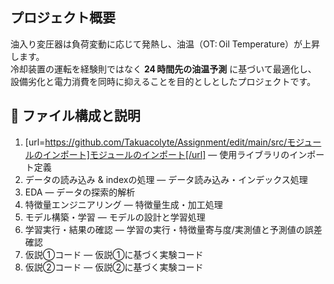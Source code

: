 ## プロジェクト概要
油入り変圧器は負荷変動に応じて発熱し、油温（OT: Oil Temperature）が上昇します。  
冷却装置の運転を経験則ではなく **24 時間先の油温予測** に基づいて最適化し、  
設備劣化と電力消費を同時に抑えることを目的としとしたプロジェクトです。

## 📂 ファイル構成と説明
1. [url=https://github.com/Takuacolyte/Assignment/edit/main/src/モジュールのインポート]モジュールのインポート[/url] — 使用ライブラリのインポート定義
2. データの読み込み & indexの処理 — データ読み込み・インデックス処理
3. EDA — データの探索的解析
4. 特徴量エンジニアリング — 特徴量生成・加工処理
5. モデル構築・学習 — モデルの設計と学習処理
6. 学習実行・結果の確認 — 学習の実行・特徴量寄与度/実測値と予測値の誤差確認
7. 仮説①コード — 仮説①に基づく実験コード
8. 仮説②コード — 仮説②に基づく実験コード
